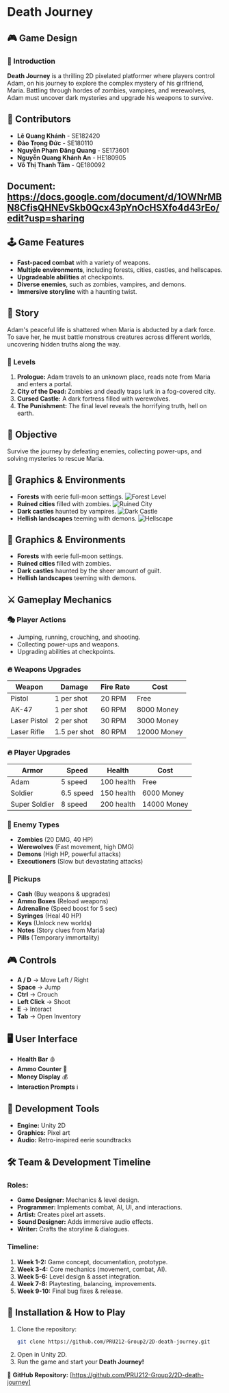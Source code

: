 # Death Journey

## 🎮 Game Design

### 📝 Introduction
**Death Journey** is a thrilling 2D pixelated platformer where players control Adam, on his journey to explore the complex mystery of his girlfriend, Maria. Battling through hordes of zombies, vampires, and werewolves, Adam must uncover dark mysteries and upgrade his weapons to survive.

## 👥 Contributors

- **Lê Quang Khánh** - SE182420
- **Đào Trọng Đức** - SE180110
- **Nguyễn Phạm Đăng Quang** - SE173601
- **Nguyễn Quang Khánh An** - HE180905
- **Võ Thị Thanh Tâm** - QE180092
  
## Document: https://docs.google.com/document/d/1OWNrMBN8CfisQHNEvSkb0Qcx43pYnOcHSXfo4d43rEo/edit?usp=sharing

## 🕹️ Game Features
- **Fast-paced combat** with a variety of weapons.
- **Multiple environments**, including forests, cities, castles, and hellscapes.
- **Upgradeable abilities** at checkpoints.
- **Diverse enemies**, such as zombies, vampires, and demons.
- **Immersive storyline** with a haunting twist.

## 📖 Story
Adam's peaceful life is shattered when Maria is abducted by a dark force. To save her, he must battle monstrous creatures across different worlds, uncovering hidden truths along the way.

### 📌 Levels
1. **Prologue:** Adam travels to an unknown place, reads note from Maria and enters a portal.
2. **City of the Dead:** Zombies and deadly traps lurk in a fog-covered city.
3. **Cursed Castle:** A dark fortress filled with werewolves.
4. **The Punishment:** The final level reveals the horrifying truth, hell on earth.

## 🎯 Objective
Survive the journey by defeating enemies, collecting power-ups, and solving mysteries to rescue Maria.

## 🎨 Graphics & Environments
- **Forests** with eerie full-moon settings.
  ![Forest Level](Assets/Assets/Death%20Journey%20Assets/Moonlight/Sprites/Medieval_Castle_Asset_Pack/Background/layer_2.png) 
- **Ruined cities** filled with zombies.
  ![Ruined City](Assets/Assets/Sprites/City/2.png) 
- **Dark castles** haunted by vampires.
  ![Dark Castle](Assets/Assets/Death%20Journey%20Assets/Moonlight/Sprites/Medieval_Castle_Asset_Pack/Background/layer_1.png) 
- **Hellish landscapes** teeming with demons.
  ![Hellscape](Assets/Assets/Death%20Journey%20Assets/Hell/2fjuy%2B.jpg) 
  
## 🎨 Graphics & Environments
- **Forests** with eerie full-moon settings.
- **Ruined cities** filled with zombies.
- **Dark castles** haunted by the sheer amount of guilt.
- **Hellish landscapes** teeming with demons.

## ⚔️ Gameplay Mechanics

### 🎭 Player Actions
- Jumping, running, crouching, and shooting.
- Collecting power-ups and weapons.
- Upgrading abilities at checkpoints.

### 🔥 Weapons Upgrades
| Weapon | Damage | Fire Rate | Cost |
|--------|--------|-----------|------|
| Pistol | 1 per shot | 20 RPM | Free |
| AK-47 | 1 per shot | 60 RPM | 8000 Money |
| Laser Pistol | 2 per shot | 30 RPM | 3000 Money |
| Laser Rifle | 1.5 per shot | 80 RPM | 12000 Money |

### 🔥 Player Upgrades
| Armor | Speed | Health | Cost |
|-------|-------|--------|------|
| Adam | 5 speed | 100 health | Free |
| Soldier | 6.5 speed | 150 health | 6000 Money |
| Super Soldier | 8 speed | 200 health | 14000 Money |

### 🧟 Enemy Types
- **Zombies** (20 DMG, 40 HP)
- **Werewolves** (Fast movement, high DMG)
- **Demons** (High HP, powerful attacks)
- **Executioners** (Slow but devastating attacks)

### 🎒 Pickups
- **Cash** (Buy weapons & upgrades)
- **Ammo Boxes** (Reload weapons)
- **Adrenaline** (Speed boost for 5 sec)
- **Syringes** (Heal 40 HP)
- **Keys** (Unlock new worlds)
- **Notes** (Story clues from Maria)
- **Pills** (Temporary immortality)

## 🎮 Controls
- **A / D** → Move Left / Right
- **Space** → Jump
- **Ctrl** → Crouch
- **Left Click** → Shoot
- **E** → Interact
- **Tab** → Open Inventory

## 🖥️ User Interface
- **Health Bar** 🩸
- **Ammo Counter** 🔫
- **Money Display** 💰
- **Interaction Prompts** ℹ️

## 🔧 Development Tools
- **Engine:** Unity 2D
- **Graphics:** Pixel art
- **Audio:** Retro-inspired eerie soundtracks

## 🛠️ Team & Development Timeline

### **Roles:**
- **Game Designer:** Mechanics & level design.
- **Programmer:** Implements combat, AI, UI, and interactions.
- **Artist:** Creates pixel art assets.
- **Sound Designer:** Adds immersive audio effects.
- **Writer:** Crafts the storyline & dialogues.

### **Timeline:**
1. **Week 1-2:** Game concept, documentation, prototype.
2. **Week 3-4:** Core mechanics (movement, combat, AI).
3. **Week 5-6:** Level design & asset integration.
4. **Week 7-8:** Playtesting, balancing, improvements.
5. **Week 9-10:** Final bug fixes & release.

## 🚀 Installation & How to Play
1. Clone the repository:
   ```sh
   git clone https://github.com/PRU212-Group2/2D-death-journey.git
   ```
2. Open in Unity 2D.
3. Run the game and start your **Death Journey!**


🔗 **GitHub Repository:** [https://github.com/PRU212-Group2/2D-death-journey]  
